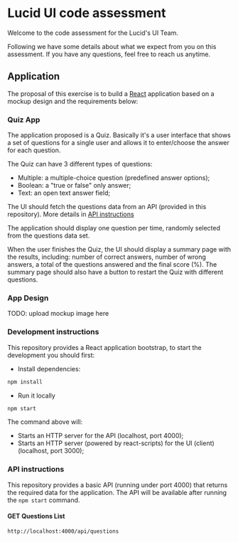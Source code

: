 # Lucid UI code assessment

Welcome to the code assessment for the Lucid's UI Team.

Following we have some details about what we expect from you on this assessment. If you have any questions, feel free to reach us anytime.

## Application

The proposal of this exercise is to build a [React](https://reactjs.org) application based on a mockup design and the requirements below:

### Quiz App

The application proposed is a Quiz. Basically it's a user interface that shows a set of questions for a single user and allows it to enter/choose the answer for each question.

The Quiz can have 3 different types of questions:

- Multiple: a multiple-choice question (predefined answer options);
- Boolean: a "true or false" only answer;
- Text: an open text answer field;

The UI should fetch the questions data from an API (provided in this repository). More details in [API instructions](#api-instructions)

The application should display one question per time, randomly selected from the questions data set.  

When the user finishes the Quiz, the UI should display a summary page with the results, including: number of correct answers, number of wrong answers, a total of the questions answered and the final score (%). The summary page should also have a button to restart the Quiz with different questions.

### App Design

TODO: upload mockup image here

### Development instructions

This repository provides a React application bootstrap, to start the development you should first:
 
- Install dependencies:

```sh
npm install
```

- Run it locally

```sh
npm start
```

The command above will:

- Starts an HTTP server for the API (localhost, port 4000);
- Starts an HTTP server (powered by react-scripts) for the UI (client) (localhost, port 3000);

### API instructions

This repository provides a basic API (running under port 4000) that returns the required data for the application.
The API will be available after running the `npm start` command.  

#### GET Questions List

`http://localhost:4000/api/questions`
